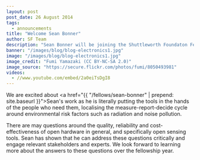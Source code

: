 ```yaml
---
layout: post
post_date: 26 August 2014
tags: 
  - announcements
title: "Welcome Sean Bonner"
author: SF Team
description: "Sean Bonner will be joining the Shuttleworth Foundaton Fellowship Programme on 1 September 2014 to expand his work on Safecast. His work focuses on designing and using open sensing tools to empower individuals to measure environmental factors locally and increase access to data about the world around us."
banner: "/images/blog/blog-electronics1.jpg"
image: "/images/blog/blog-electronics1.jpg"
image_credit: "Fumi Yamazaki (CC BY-NC-SA 2.0)"
image_source: "https://secure.flickr.com/photos/fumi/8050493981"
videos:
  - //www.youtube.com/embed/2a0eiTsDgI8
---
```


We are excited about <a href="{{ "/fellows/sean-bonner" | prepend: site.baseurl }}">Sean's</a> work as he is literally putting the tools in the hands of the people who need them, localising the measure-report-decide cycle around environmental risk factors such as radiation and noise pollution.

There are may questions around the quality, reliability and cost-effectiveness of open hardware in general, and specifically open sensing tools. Sean has shown that he can address these questions critically and engage relevant stakeholders and experts. We look forward to learning more about the answers to these questions over the fellowship year.

